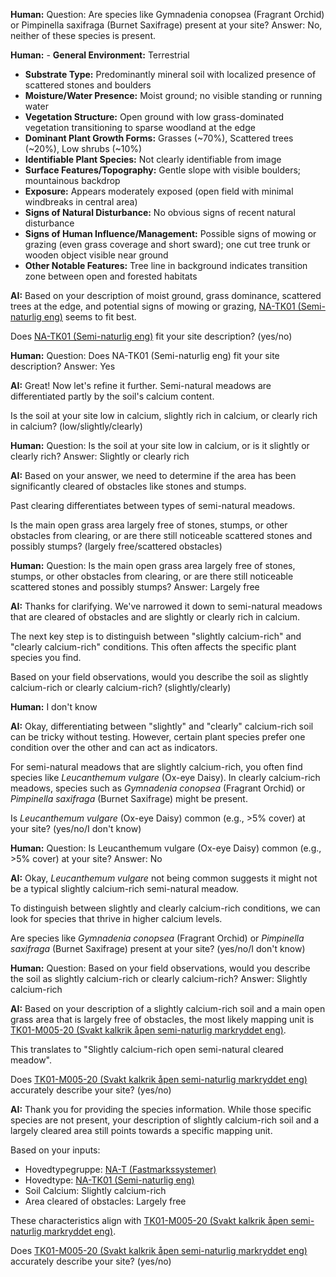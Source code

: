 **Human:** Question: Are species like Gymnadenia conopsea (Fragrant Orchid) or Pimpinella saxifraga (Burnet Saxifrage) present at your site? 
Answer: No, neither of these species is present.

**Human:** - **General Environment:** Terrestrial  
- **Substrate Type:** Predominantly mineral soil with localized presence of scattered stones and boulders  
- **Moisture/Water Presence:** Moist ground; no visible standing or running water  
- **Vegetation Structure:** Open ground with low grass-dominated vegetation transitioning to sparse woodland at the edge  
- **Dominant Plant Growth Forms:** Grasses (~70%), Scattered trees (~20%), Low shrubs (~10%)  
- **Identifiable Plant Species:** Not clearly identifiable from image  
- **Surface Features/Topography:** Gentle slope with visible boulders; mountainous backdrop  
- **Exposure:** Appears moderately exposed (open field with minimal windbreaks in central area)  
- **Signs of Natural Disturbance:** No obvious signs of recent natural disturbance  
- **Signs of Human Influence/Management:** Possible signs of mowing or grazing (even grass coverage and short sward); one cut tree trunk or wooden object visible near ground  
- **Other Notable Features:** Tree line in background indicates transition zone between open and forested habitats

**AI:** Based on your description of moist ground, grass dominance, scattered trees at the edge, and potential signs of mowing or grazing, [NA-TK01 (Semi-naturlig eng)](https://naturinorge.artsdatabanken.no/NIN-3.0-T-C-PE-NA-MB-A-TK01) seems to fit best.

Does [NA-TK01 (Semi-naturlig eng)](https://naturinorge.artsdatabanken.no/NIN-3.0-T-C-PE-NA-MB-A-TK01) fit your site description? (yes/no)

**Human:** Question: Does NA-TK01 (Semi-naturlig eng) fit your site description? 
Answer: Yes

**AI:** Great! Now let's refine it further. Semi-natural meadows are differentiated partly by the soil's calcium content.

Is the soil at your site low in calcium, slightly rich in calcium, or clearly rich in calcium? (low/slightly/clearly)

**Human:** Question: Is the soil at your site low in calcium, or is it slightly or clearly rich? 
Answer: Slightly or clearly rich

**AI:** Based on your answer, we need to determine if the area has been significantly cleared of obstacles like stones and stumps.

Past clearing differentiates between types of semi-natural meadows.

Is the main open grass area largely free of stones, stumps, or other obstacles from clearing, or are there still noticeable scattered stones and possibly stumps? (largely free/scattered obstacles)

**Human:** Question: Is the main open grass area largely free of stones, stumps, or other obstacles from clearing, or are there still noticeable scattered stones and possibly stumps? 
Answer: Largely free

**AI:** Thanks for clarifying. We've narrowed it down to semi-natural meadows that are cleared of obstacles and are slightly or clearly rich in calcium.

The next key step is to distinguish between "slightly calcium-rich" and "clearly calcium-rich" conditions. This often affects the specific plant species you find.

Based on your field observations, would you describe the soil as slightly calcium-rich or clearly calcium-rich? (slightly/clearly)

**Human:** I don't know

**AI:** Okay, differentiating between "slightly" and "clearly" calcium-rich soil can be tricky without testing. However, certain plant species prefer one condition over the other and can act as indicators.

For semi-natural meadows that are slightly calcium-rich, you often find species like *Leucanthemum vulgare* (Ox-eye Daisy). In clearly calcium-rich meadows, species such as *Gymnadenia conopsea* (Fragrant Orchid) or *Pimpinella saxifraga* (Burnet Saxifrage) might be present.

Is *Leucanthemum vulgare* (Ox-eye Daisy) common (e.g., >5% cover) at your site? (yes/no/I don't know)

**Human:** Question: Is Leucanthemum vulgare (Ox-eye Daisy) common (e.g., >5% cover) at your site? 
Answer: No

**AI:** Okay, *Leucanthemum vulgare* not being common suggests it might not be a typical slightly calcium-rich semi-natural meadow.

To distinguish between slightly and clearly calcium-rich conditions, we can look for species that thrive in higher calcium levels.

Are species like *Gymnadenia conopsea* (Fragrant Orchid) or *Pimpinella saxifraga* (Burnet Saxifrage) present at your site? (yes/no/I don't know)

**Human:** Question: Based on your field observations, would you describe the soil as slightly calcium-rich or clearly calcium-rich? 
Answer: Slightly calcium-rich

**AI:** Based on your description of a slightly calcium-rich soil and a main open grass area that is largely free of obstacles, the most likely mapping unit is [TK01-M005-20 (Svakt kalkrik åpen semi-naturlig markryddet eng)](https://naturinorge.artsdatabanken.no/NiN-3.0-T-C-PE-NA-MB-TK01-M005-20).

This translates to "Slightly calcium-rich open semi-natural cleared meadow".

Does [TK01-M005-20 (Svakt kalkrik åpen semi-naturlig markryddet eng)](https://naturinorge.artsdatabanken.no/NiN-3.0-T-C-PE-NA-MB-TK01-M005-20) accurately describe your site? (yes/no)

**AI:** Thank you for providing the species information. While those specific species are not present, your description of slightly calcium-rich soil and a largely cleared area still points towards a specific mapping unit.

Based on your inputs:
*   Hovedtypegruppe: [NA-T (Fastmarkssystemer)](https://naturinorge.artsdatabanken.no/NIN-3.0-T-C-PE-NA-MB-NA-T)
*   Hovedtype: [NA-TK01 (Semi-naturlig eng)](https://naturinorge.artsdatabanken.no/NIN-3.0-T-C-PE-NA-MB-A-TK01)
*   Soil Calcium: Slightly calcium-rich
*   Area cleared of obstacles: Largely free

These characteristics align with [TK01-M005-20 (Svakt kalkrik åpen semi-naturlig markryddet eng)](https://naturinorge.artsdatabanken.no/NiN-3.0-T-C-PE-NA-MB-TK01-M005-20).

Does [TK01-M005-20 (Svakt kalkrik åpen semi-naturlig markryddet eng)](https://naturinorge.artsdatabanken.no/NiN-3.0-T-C-PE-NA-MB-TK01-M005-20) accurately describe your site? (yes/no)